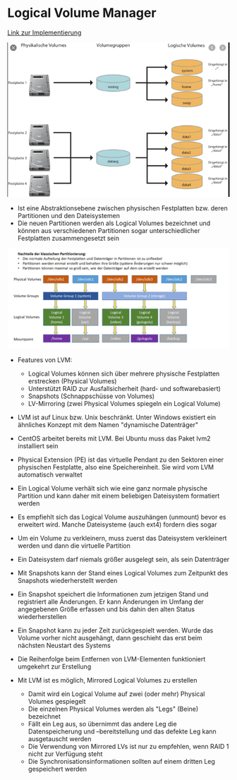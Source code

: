 # Logical Volume Manager

[Link zur Implementierung](./CC/P_LVM.md)

![](imgs/2020-06-23-08-37-10.png)

* Ist eine Abstraktionsebene zwischen physischen Festplatten bzw. deren Partitionen und den
Dateisystemen
* Die neuen Partitionen werden als Logical Volumes bezeichnet und können aus verschiedenen
Partitionen sogar unterschiedlicher Festplatten zusammengesetzt sein

![](imgs/2020-06-23-08-30-17.png)

* Features von LVM:
   * Logical Volumes können sich über mehrere physische Festplatten erstrecken (Physical
Volumes)
   * Unterstützt RAID zur Ausfallsicherheit (hard- und softwarebasiert)
   * Snapshots (Schnappschüsse von Volumes)
   * LV-Mirroring (zwei Physical Volumes spiegeln ein Logical Volume)
* LVM ist auf Linux bzw. Unix beschränkt. Unter Windows existiert ein ähnliches Konzept mit dem
Namen "dynamische Datenträger"
* CentOS arbeitet bereits mit LVM. Bei Ubuntu muss das Paket lvm2 installiert sein
* Physical Extension (PE) ist das virtuelle Pendant zu den Sektoren einer physischen Festplatte, also
eine Speichereinheit. Sie wird vom LVM automatisch verwaltet
* Ein Logical Volume verhält sich wie eine ganz normale physische Partition und kann daher mit
einem beliebigen Dateisystem formatiert werden
* Es empfiehlt sich das Logical Volume auszuhängen (unmount) bevor es erweitert wird. Manche
Dateisysteme (auch ext4) fordern dies sogar
* Um ein Volume zu verkleinern, muss zuerst das Dateisystem verkleinert werden und dann die
virtuelle Partition

* Ein Dateisystem darf niemals größer ausgelegt sein, als sein Datenträger
* Mit Snapshots kann der Stand eines Logical Volumes zum Zeitpunkt des Snapshots
wiederherstellt werden
* Ein Snapshot speichert die Informationen zum jetzigen Stand und registriert alle Änderungen. Er
kann Änderungen im Umfang der angegebenen Größe erfassen und bis dahin den alten Status
wiederherstellen
* Ein Snapshot kann zu jeder Zeit zurückgespielt werden. Wurde das Volume vorher nicht
ausgehängt, dann geschieht das erst beim nächsten Neustart des Systems
* Die Reihenfolge beim Entfernen von LVM-Elementen funktioniert umgekehrt zur Erstellung
* Mit LVM ist es möglich, Mirrored Logical Volumes zu erstellen
   * Damit wird ein Logical Volume auf zwei (oder mehr) Physical Volumes gespiegelt
   * Die einzelnen Physical Volumes werden als "Legs" (Beine) bezeichnet
   * Fällt ein Leg aus, so übernimmt das andere Leg die Datenspeicherung und –bereitstellung
und das defekte Leg kann ausgetauscht werden
   * Die Verwendung von Mirrored LVs ist nur zu empfehlen, wenn RAID 1 nicht zur
Verfügung steht
   * Die Synchronisationsinformationen sollten auf einem dritten Leg gespeichert werden